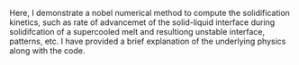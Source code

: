 Here, I demonstrate a nobel numerical method to compute the solidification kinetics, such as rate of advancemet of the solid-liquid interface during solidifcation 
of a supercooled melt and resultiong unstable interface, patterns, etc.
I have provided a brief explanation of the underlying physics along with the code.
